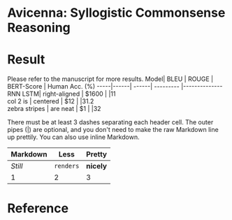 # Avicenna: Syllogistic Commonsense Reasoning
# Result
Please refer to the manuscript for more results.
 Model| BLEU | ROUGE | BERT-Score | Human Acc. (%) 
 -----|------| ------| ---------  |--------------  
 RNN LSTM| right-aligned | $1600 |   |11   
 col 2 is      | centered      |   $12 |   |31.2   
 zebra stripes | are neat      |    $1 |   |32   

There must be at least 3 dashes separating each header cell.
The outer pipes (|) are optional, and you don't need to make the 
raw Markdown line up prettily. You can also use inline Markdown.

Markdown | Less | Pretty
--- | --- | ---
*Still* | `renders` | **nicely**
1 | 2 | 3

# Reference

